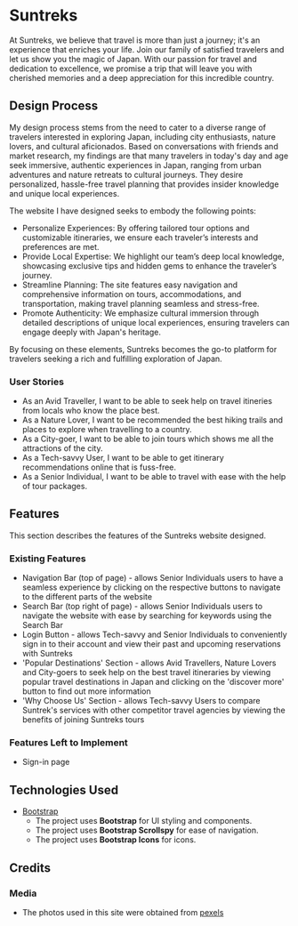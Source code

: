 # Suntreks
At Suntreks, we believe that travel is more than just a journey; it's an experience that enriches your life. Join our family of satisfied travelers and let us show you the magic of Japan. With our passion for travel and dedication to excellence, we promise a trip that will leave you with cherished memories and a deep appreciation for this incredible country.

## Design Process

My design process stems from the need to cater to a diverse range of travelers interested in exploring Japan, including city enthusiasts, nature lovers, and cultural aficionados. Based on conversations with friends and market research, my findings are that many travelers in today's day and age seek immersive, authentic experiences in Japan, ranging from urban adventures and nature retreats to cultural journeys. They desire personalized, hassle-free travel planning that provides insider knowledge and unique local experiences.

The website I have designed seeks to embody the following points:
- Personalize Experiences: By offering tailored tour options and customizable itineraries, we ensure each traveler’s interests and preferences are met.
- Provide Local Expertise: We highlight our team’s deep local knowledge, showcasing exclusive tips and hidden gems to enhance the traveler’s journey.
- Streamline Planning: The site features easy navigation and comprehensive information on tours, accommodations, and transportation, making travel planning seamless and stress-free.
- Promote Authenticity: We emphasize cultural immersion through detailed descriptions of unique local experiences, ensuring travelers can engage deeply with Japan's heritage.

By focusing on these elements, Suntreks becomes the go-to platform for travelers seeking a rich and fulfilling exploration of Japan.

### User Stories
- As an Avid Traveller, I want to be able to seek help on travel itineries from locals who know the place best.
- As a Nature Lover, I want to be recommended the best hiking trails and places to explore when travelling to a country.
- As a City-goer, I want to be able to join tours which shows me all the attractions of the city.
- As a Tech-savvy User, I want to be able to get itinerary recommendations online that is fuss-free.
- As a Senior Individual, I want to be able to travel with ease with the help of tour packages.

## Features

This section describes the features of the Suntreks website designed.

### Existing Features
- Navigation Bar (top of page) - allows Senior Individuals users to have a seamless experience by clicking on the respective buttons to navigate to the different parts of the website
- Search Bar (top right of page) - allows Senior Individuals users to navigate the website with ease by searching for keywords using the Search Bar
- Login Button - allows Tech-savvy and Senior Individuals to conveniently sign in to their account and view their past and upcoming reservations with Suntreks
- 'Popular Destinations' Section - allows Avid Travellers, Nature Lovers and City-goers to seek help on the best travel itineraries by viewing popular travel destinations in Japan and clicking on the 'discover more' button to find out more information
- 'Why Choose Us' Section - allows Tech-savvy Users to compare Suntrek's services with other competitor travel agencies by viewing the benefits of joining Suntreks tours

### Features Left to Implement
- Sign-in page

## Technologies Used

- [Bootstrap](https://getbootstrap.com)
    - The project uses **Bootstrap** for UI styling and components.
    - The project uses **Bootstrap Scrollspy** for ease of navigation.
    - The project uses **Bootstrap Icons** for icons.

## Credits

### Media
- The photos used in this site were obtained from [pexels](https://pexels.com)